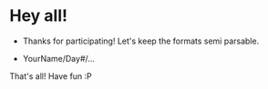 # Hey all!

- Thanks for participating! Let's keep the formats semi parsable.

- YourName/Day#/...

That's all! Have fun :P 
